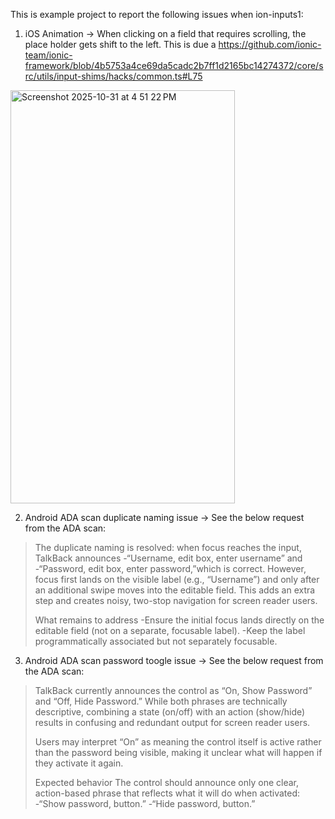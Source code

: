 This is example project to report the following issues when ion-inputs1:

1. iOS Animation -> When clicking on a field that requires scrolling, the place holder gets shift to the left. This is due a https://github.com/ionic-team/ionic-framework/blob/4b5753a4ce69da5cadc2b7ff1d2165bc14274372/core/src/utils/input-shims/hacks/common.ts#L75
<img width="359" height="661" alt="Screenshot 2025-10-31 at 4 51 22 PM" src="https://github.com/user-attachments/assets/89f4152f-5a5b-419e-b95b-89fe910e7cfc" />

2. Android ADA scan duplicate naming issue -> See the below request from the ADA scan:
> The duplicate naming is resolved: when focus reaches the input, TalkBack announces
> -“Username, edit box, enter username” and
> -“Password, edit box, enter password,”which is correct.
> However, focus first lands on the visible label (e.g., “Username”) and only after an additional swipe moves into the editable field. This adds an extra step and creates noisy, two-stop navigation for screen reader users.
> 
> What remains to address
> -Ensure the initial focus lands directly on the editable field (not on a separate, focusable label).
> -Keep the label programmatically associated but not separately focusable.

3. Android ADA scan password toogle issue -> See the below request from the ADA scan:
> TalkBack currently announces the control as “On, Show Password” and “Off, Hide Password.”
> While both phrases are technically descriptive, combining a state (on/off) with an action (show/hide) results in confusing and redundant output for screen reader users.
> 
> Users may interpret “On” as meaning the control itself is active rather than the password being visible, making it unclear what will happen if they activate it again.
> 
> Expected behavior
> The control should announce only one clear, action-based phrase that reflects what it will do when activated:
> -“Show password, button.”
> -“Hide password, button.”
